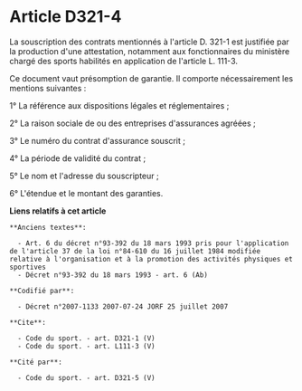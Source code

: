 # Article D321-4

La souscription des contrats mentionnés à l'article D. 321-1 est justifiée par la production d'une attestation, notamment aux
fonctionnaires du ministère chargé des sports habilités en application de l'article L. 111-3.

Ce document vaut présomption de garantie. Il comporte nécessairement les mentions suivantes :

1° La référence aux dispositions légales et réglementaires ;

2° La raison sociale de ou des entreprises d'assurances agréées ;

3° Le numéro du contrat d'assurance souscrit ;

4° La période de validité du contrat ;

5° Le nom et l'adresse du souscripteur ;

6° L'étendue et le montant des garanties.

**Liens relatifs à cet article**

	**Anciens textes**:

	  - Art. 6 du décret n°93-392 du 18 mars 1993 pris pour l'application de l'article 37 de la loi n°84-610 du 16 juillet 1984 modifiée relative à l'organisation et à la promotion des activités physiques et sportives
	  - Décret n°93-392 du 18 mars 1993 - art. 6 (Ab)

	**Codifié par**:

	  - Décret n°2007-1133 2007-07-24 JORF 25 juillet 2007

	**Cite**:

	  - Code du sport. - art. D321-1 (V)
	  - Code du sport. - art. L111-3 (V)

	**Cité par**:

	  - Code du sport. - art. D321-5 (V)

